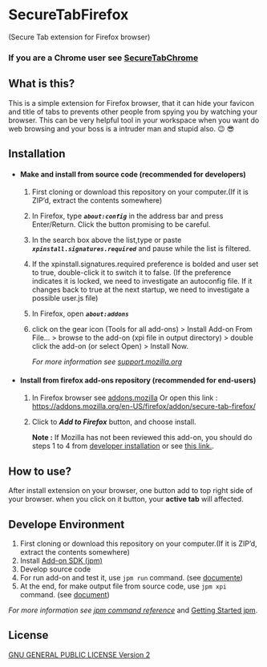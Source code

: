 # SecureTabFirefox
(Secure Tab extension for Firefox browser)

### If you are a **Chrome** user see [SecureTabChrome](https://github.com/arVahedi/SecureTabChrome)

## What is this?

This is a simple extension for Firefox browser, that it can hide your favicon and title of tabs to prevents other people from spying you by watching your browser. This can be very helpful tool in your workspace when you want do web browsing and your boss is a intruder man and stupid also. :wink: :sunglasses:

## Installation

- #### Make and install from source code (recommended for developers)

   1. First cloning or download this repository on your computer.(If it is ZIP’d, extract the contents somewhere)
   2. In Firefox, type **_`about:config`_** in the address bar and press Enter/Return. Click the button promising to be careful.
   3. In the search box above the list,type or paste **_`xpinstall.signatures.required`_** and pause while the list is filtered.
   4. If the xpinstall.signatures.required preference is bolded and user set to true, double-click it to switch it to false.
     (If the preference indicates it is locked, we need to investigate an autoconfig file. If it changes back to true at the next startup, we need to investigate a possible user.js file)
   5. In Firefox, open **_`about:addons`_**
   6. click on the gear icon (Tools for all add-ons) > Install Add-on From File... > browse to the add-on (xpi file in output    directory) > double click the add-on (or select Open) > Install Now.

       _For more information see [support.mozilla.org](https://support.mozilla.org/en-US/questions/785686)_

- #### Install from firefox add-ons repository (recommended for end-users)

   1. In Firefox browser see [addons.mozilla](https://addons.mozilla.org/en-US/firefox/addon/secure-tab-firefox/) Or open       this link : https://addons.mozilla.org/en-US/firefox/addon/secure-tab-firefox/
   2. Click to **_Add to Firefox_** button, and choose install.

      **Note :** If Mozilla has not been reviewed this add-on, you should do steps 1 to 4 from [developer installation](https://github.com/arVahedi/SecureTabFirefox/blob/master/README.md#make-and-install-from-source-code-recommended-for-developers) or see [this link.](https://support.mozilla.org/en-US/questions/1078339).

## How to use?

After install extension on your browser, one button add to top right side of your browser. when you click on it button, your **active tab** will affected.

## Develope Environment

1. First cloning or download this repository on your computer.(If it is ZIP’d, extract the contents somewhere)
2. Install [Add-on SDK (jpm)](https://developer.mozilla.org/en-US/Add-ons/SDK/Tools/jpm#Installation)
3. Develop source code
4. For run add-on and test it, use `jpm run` command. (see [documente](https://developer.mozilla.org/en-US/Add-ons/SDK/Tools/jpm#jpm_run))
5. At the end, for make output file from source code, use `jpm xpi` command. (see [document](https://developer.mozilla.org/en-US/Add-ons/SDK/Tools/jpm#jpm_xpi))

_For more information see [jpm command reference](https://developer.mozilla.org/en-US/Add-ons/SDK/Tools/jpm#Command_reference)_ and [Getting Started jpm](https://developer.mozilla.org/en-US/Add-ons/SDK/Tutorials/Getting_Started_(jpm)).

## License

[GNU GENERAL PUBLIC LICENSE Version 2](https://www.gnu.org/licenses/old-licenses/gpl-2.0.en.html)
